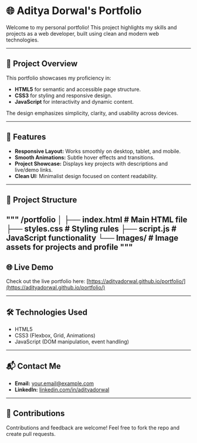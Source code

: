 # 🌐 Aditya Dorwal's Portfolio

Welcome to my personal portfolio! This project highlights my skills and projects as a web developer, built using clean and modern web technologies.

---

## 🚀 Project Overview

This portfolio showcases my proficiency in:

- **HTML5** for semantic and accessible page structure.
- **CSS3** for styling and responsive design.
- **JavaScript** for interactivity and dynamic content.

The design emphasizes simplicity, clarity, and usability across devices.

---

## 🎯 Features

- **Responsive Layout:** Works smoothly on desktop, tablet, and mobile.
- **Smooth Animations:** Subtle hover effects and transitions.
- **Project Showcase:** Displays key projects with descriptions and live/demo links.
- **Clean UI:** Minimalist design focused on content readability.

---

## 📂 Project Structure
"""
/portfolio
│
├── index.html # Main HTML file
├── styles.css # Styling rules
├── script.js # JavaScript functionality
└── Images/ # Image assets for projects and profile
"""
---

## 🌐 Live Demo

Check out the live portfolio here: [https://adityadorwal.github.io/portfolio/](https://adityadorwal.github.io/portfolio/)

---

## 🛠️ Technologies Used

- HTML5
- CSS3 (Flexbox, Grid, Animations)
- JavaScript (DOM manipulation, event handling)

---

## 📬 Contact Me

- **Email:** [your.email@example.com](dorwaladitya18@gmail.com)  
- **LinkedIn:** [linkedin.com/in/adityadorwal](https://www.linkedin.com/in/adityadorwal)  

---

## 🤝 Contributions

Contributions and feedback are welcome! Feel free to fork the repo and create pull requests.
